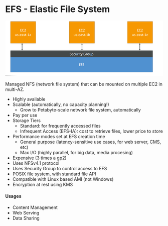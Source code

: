 # EFS - Elastic File System

![efs](./efs.png)

Managed NFS (network file system) that can be mounted on multiple EC2 in multi-AZ.

* Highly available
* Scalable (automatically, no capacity planning!)
  * Grow to Petabyte-scale network file system, automatically
* Pay per use
* Storage Tiers
  * Standard: for frequently accessed files
  * Infrequent Access (EFS-IA): cost to retrieve files, lower price to store
* Performance modes set at EFS creation time
  * General purpose (latency-sensitive use cases, for web server, CMS, etc)
  * Max I/O (highly parallel, for big data, media procesing)
* Expensive (3 times a gp2)
* Uses NFSv4.1 protocol
* Uses Security Group to control access to EFS
* POSIX file system, with standard file API
* Compatible with Linux based AMI (not Windows)
* Encryption at rest using KMS

#### Usages

* Content Management
* Web Serving
* Data Sharing
